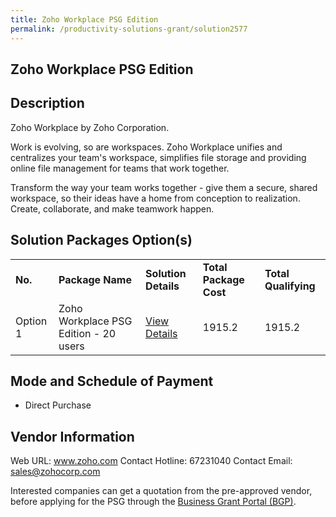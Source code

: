 ```yaml
---
title: Zoho Workplace PSG Edition
permalink: /productivity-solutions-grant/solution2577
---
```


## Zoho Workplace PSG Edition

## Description

Zoho Workplace by Zoho Corporation.

Work is evolving, so are workspaces. Zoho Workplace unifies and centralizes your team's workspace, simplifies file storage and providing online file management for teams that work together.

Transform the way your team works together - give them a secure, shared workspace, so their ideas have a home from conception to realization. Create, collaborate, and make teamwork happen.

## Solution Packages Option(s)

<table>
<tr>
<td><b>No.</b></td>
<td><b>Package Name</b></td>
<td><b>Solution Details</b></td>
<td><b>Total Package Cost</b></td>
<td><b>Total Qualifying</b></td>
</tr>
<tr>
<td>Option 1</td>
<td>Zoho Workplace PSG Edition - 20 users</td>
<td><a href='https://www.gobusiness.gov.sg/images/psg/Zoho_Corporation_20200674_Desensitised_Annex_3_Part_3.pdf'>View Details</a></td>
<td>1915.2</td>
<td>1915.2</td>
</tr>
</table>

## Mode and Schedule of Payment

 - Direct Purchase

## Vendor Information

 Web URL: www.zoho.com 
Contact Hotline: 67231040 
Contact Email: sales@zohocorp.com 


Interested companies can get a quotation from the pre-approved vendor, before applying for the PSG through the <a href='https://www.businessgrants.gov.sg/'>Business Grant Portal (BGP)</a>.
